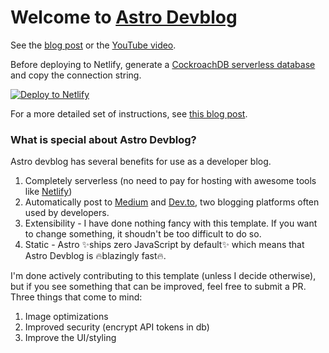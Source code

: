 # Welcome to [Astro Devblog](https://astro-devblog.netlify.app)

See the [blog post](https://astro-devblog.netlify.app/article/how-to-use-astro-devblog) or the [YouTube video](https://youtu.be/8c7_vX3XPDc).

Before deploying to Netlify, generate a [CockroachDB serverless database](https://cockroachlabs.cloud/) and copy the connection string.

<a href="https://app.netlify.com/start/deploy?repository=https://github.com/christopher-kapic/astro-devblog"><img src="https://www.netlify.com/img/deploy/button.svg" alt="Deploy to Netlify"></a>

For a more detailed set of instructions, see [this blog post](https://astro-devblog.netlify.app/article/how-to-use-astro-devblog).

### What is special about Astro Devblog?

Astro devblog has several benefits for use as a developer blog.

1. Completely serverless (no need to pay for hosting with awesome tools like [Netlify](https://netlify.com))
2. Automatically post to [Medium](https://medium.com) and [Dev.to](https://dev.to/), two blogging platforms often used by developers.
3. Extensibility - I have done nothing fancy with this template. If you want to change something, it shoudn't be too difficult to do so.
4. Static - Astro ✨ships zero JavaScript by default✨ which means that Astro Devblog is 🔥blazingly fast🔥.

I'm done actively contributing to this template (unless I decide otherwise), but if you see something that can be improved, feel free to submit a PR. Three things that come to mind:

1. Image optimizations
2. Improved security (encrypt API tokens in db)
3. Improve the UI/styling
